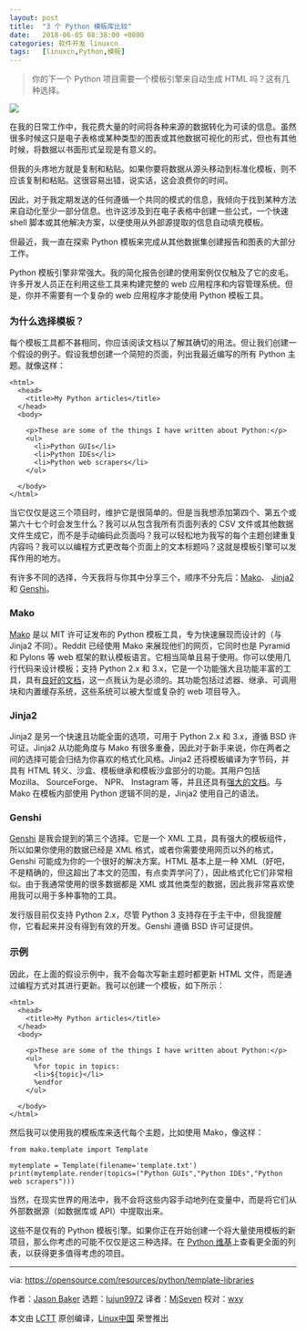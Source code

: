 ```yaml
---
layout: post
title:	"3 个 Python 模板库比较"
date:	2018-06-05 08:38:00 +0800 
categories:	软件开发 linuxcn 
tags:	[linuxcn,Python,模板]
---
```




> 
> 你的下一个 Python 项目需要一个模板引擎来自动生成 HTML 吗？这有几种选择。
> 
> 
> 


![](/Asserts/Images//attachment/album/201806/04/223936dcd4s2zszs4g3qu1.png)


在我的日常工作中，我花费大量的时间将各种来源的数据转化为可读的信息。虽然很多时候这只是电子表格或某种类型的图表或其他数据可视化的形式，但也有其他时候，将数据以书面形式呈现是有意义的。


但我的头疼地方就是复制和粘贴。如果你要将数据从源头移动到标准化模板，则不应该复制和粘贴。这很容易出错，说实话，这会浪费你的时间。


因此，对于我定期发送的任何遵循一个共同的模式的信息，我倾向于找到某种方法来自动化至少一部分信息。也许这涉及到在电子表格中创建一些公式，一个快速 shell 脚本或其他解决方案，以便使用从外部源提取的信息自动填充模板。


但最近，我一直在探索 Python 模板来完成从其他数据集创建报告和图表的大部分工作。


Python 模板引擎非常强大。我的简化报告创建的使用案例仅仅触及了它的皮毛。许多开发人员正在利用这些工具来构建完整的 web 应用程序和内容管理系统。但是，你并不需要有一个复杂的 web 应用程序才能使用 Python 模板工具。


### 为什么选择模板？


每个模板工具都不甚相同，你应该阅读文档以了解其确切的用法。但让我们创建一个假设的例子。假设我想创建一个简短的页面，列出我最近编写的所有 Python 主题。就像这样：



```
<html>
  <head>
    <title>My Python articles</title>
  </head>
  <body>

    <p>These are some of the things I have written about Python:</p>
    <ul>
      <li>Python GUIs</li>
      <li>Python IDEs</li>
      <li>Python web scrapers</li>
    </ul>

  </body>
</html>

```

当它仅仅是这三个项目时，维护它是很简单的。但是当我想添加第四个、第五个或第六十七个时会发生什么？我可以从包含我所有页面列表的 CSV 文件或其他数据文件生成它，而不是手动编码此页面吗？我可以轻松地为我写的每个主题创建重复内容吗？我可以以编程方式更改每个页面上的文本标题吗？这就是模板引擎可以发挥作用的地方。


有许多不同的选择，今天我将与你其中分享三个，顺序不分先后：[Mako](http://www.makotemplates.org/)、 [Jinja2](http://jinja.pocoo.org/) 和 [Genshi](https://genshi.edgewall.org/)。


### Mako


[Mako](http://www.makotemplates.org/) 是以 MIT 许可证发布的 Python 模板工具，专为快速展现而设计的（与 Jinja2 不同）。Reddit 已经使用 Mako 来展现他们的网页，它同时也是 Pyramid 和 Pylons 等 web 框架的默认模板语言。它相当简单且易于使用。你可以使用几行代码来设计模板；支持 Python 2.x 和 3.x，它是一个功能强大且功能丰富的工具，具有[良好的文档](http://docs.makotemplates.org/en/latest/)，这一点我认为是必须的。其功能包括过滤器、继承、可调用块和内置缓存系统，这些系统可以被大型或复杂的 web 项目导入。


### Jinja2


Jinja2 是另一个快速且功能全面的选项，可用于 Python 2.x 和 3.x，遵循 BSD 许可证。Jinja2 从功能角度与 Mako 有很多重叠，因此对于新手来说，你在两者之间的选择可能会归结为你喜欢的格式化风格。Jinja2 还将模板编译为字节码，并具有 HTML 转义、沙盒、模板继承和模板沙盒部分的功能。其用户包括 Mozilla、 SourceForge、 NPR、 Instagram 等，并且还具有[强大的文档](http://jinja.pocoo.org/docs/2.10/)。与 Mako 在模板内部使用 Python 逻辑不同的是，Jinja2 使用自己的语法。


### Genshi


[Genshi](https://genshi.edgewall.org/) 是我会提到的第三个选择。它是一个 XML 工具，具有强大的模板组件，所以如果你使用的数据已经是 XML 格式，或者你需要使用网页以外的格式，Genshi 可能成为你的一个很好的解决方案。HTML 基本上是一种 XML（好吧，不是精确的，但这超出了本文的范围，有点卖弄学问了），因此格式化它们非常相似。由于我通常使用的很多数据都是 XML 或其他类型的数据，因此我非常喜欢使用我可以用于多种事物的工具。


发行版目前仅支持 Python 2.x，尽管 Python 3 支持存在于主干中，但我提醒你，它看起来并没有得到有效的开发。Genshi 遵循 BSD 许可证提供。


### 示例


因此，在上面的假设示例中，我不会每次写新主题时都更新 HTML 文件，而是通过编程方式对其进行更新。我可以创建一个模板，如下所示：



```
<html>
  <head>
    <title>My Python articles</title>
  </head>
  <body>

    <p>These are some of the things I have written about Python:</p>
    <ul>
      %for topic in topics:
      <li>${topic}</li>
      %endfor
    </ul>

  </body>
</html>

```

然后我可以使用我的模板库来迭代每个主题，比如使用 Mako，像这样：



```
from mako.template import Template

mytemplate = Template(filename='template.txt')
print(mytemplate.render(topics=("Python GUIs","Python IDEs","Python web scrapers")))

```

当然，在现实世界的用法中，我不会将这些内容手动地列在变量中，而是将它们从外部数据源（如数据库或 API）中提取出来。


这些不是仅有的 Python 模板引擎。如果你正在开始创建一个将大量使用模板的新项目，那么你考虑的可能不仅仅是这三种选择。在 [Python 维基](https://wiki.python.org/moin/Templating)上查看更全面的列表，以获得更多值得考虑的项目。




---


via: <https://opensource.com/resources/python/template-libraries>


作者：[Jason Baker](https://opensource.com/users/jason-baker) 选题：[lujun9972](https://github.com/lujun9972) 译者：[MjSeven](https://github.com/MjSeven) 校对：[wxy](https://github.com/wxy)


本文由 [LCTT](https://github.com/LCTT/TranslateProject) 原创编译，[Linux中国](https://linux.cn/) 荣誉推出
